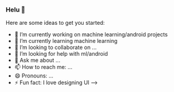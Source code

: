 ### Helu 👋



Here are some ideas to get you started:

- 🔭 I’m currently working on machine learning/android projects
- 🌱 I’m currently learning machine learning
- 👯 I’m looking to collaborate on ...
- 🤔 I’m looking for help with ml/android
- 💬 Ask me about ...
- 📫 How to reach me: ...
- 😄 Pronouns: ...
- ⚡ Fun fact: I love designing UI
-->
